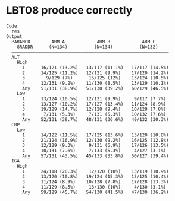 # LBT08 produce correctly

    Code
      res
    Output
      PARAMCD        ARM A            ARM B            ARM C     
        GRADDR      (N=134)          (N=134)          (N=132)    
      ———————————————————————————————————————————————————————————
      ALT                                                        
        High                                                     
          1      16/121 (13.2%)   13/117 (11.1%)   17/117 (14.5%)
          2      14/125 (11.2%)   12/121 (9.9%)    17/120 (14.2%)
          3        9/129 (7%)      15/125 (12%)    13/124 (10.5%)
          4      12/131 (9.2%)    11/130 (8.5%)    13/129 (10.1%)
          Any    51/131 (38.9%)   51/130 (39.2%)   60/129 (46.5%)
        Low                                                      
          1      13/124 (10.5%)   12/121 (9.9%)     9/117 (7.7%) 
          2      13/127 (10.2%)   17/127 (13.4%)   11/124 (8.9%) 
          3      19/129 (14.7%)   12/128 (9.4%)    10/128 (7.8%) 
          4       7/131 (5.3%)     7/131 (5.3%)    10/132 (7.6%) 
          Any    52/131 (39.7%)   48/131 (36.6%)   40/132 (30.3%)
      CRP                                                        
        Low                                                      
          1      14/122 (11.5%)   17/125 (13.6%)   13/120 (10.8%)
          2      21/124 (16.9%)   12/130 (9.2%)    16/125 (12.8%)
          3      12/129 (9.3%)     9/131 (6.9%)    17/126 (13.5%)
          4      10/131 (7.6%)     7/133 (5.3%)     4/127 (3.1%) 
          Any    57/131 (43.5%)   45/133 (33.8%)   50/127 (39.4%)
      IGA                                                        
        High                                                     
          1      24/118 (20.3%)    12/120 (10%)    13/119 (10.9%)
          2      13/120 (10.8%)   19/124 (15.3%)   13/125 (10.4%)
          3      11/124 (8.9%)    10/128 (7.8%)    17/128 (13.3%)
          4      11/129 (8.5%)     13/130 (10%)     4/130 (3.1%) 
          Any    59/129 (45.7%)   54/130 (41.5%)   47/130 (36.2%)

